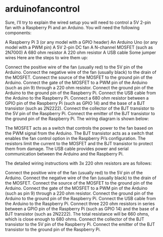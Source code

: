 # arduinofancontrol
Sure, I’ll try to explain the wired setup you will need to control a 5V 2-pin fan with a Raspberry Pi and an Arduino. You will need the following components:

A Raspberry Pi 3 (or any model with a GPIO header)
An Arduino Uno (or any model with a PWM pin)
A 5V 2-pin DC fan
A N-channel MOSFET (such as 2N7000)
A 680 ohm resistor
A 220 ohm resistor
A USB cable
Some jumper wires
Here are the steps to wire them up:

Connect the positive wire of the fan (usually red) to the 5V pin of the Arduino.
Connect the negative wire of the fan (usually black) to the drain of the MOSFET.
Connect the source of the MOSFET to the ground pin of the Arduino.
Connect the gate of the MOSFET to a PWM pin of the Arduino (such as pin 9) through a 220 ohm resistor.
Connect the ground pin of the Arduino to the ground pin of the Raspberry Pi.
Connect the USB cable from the Arduino to the Raspberry Pi.
Connect a 680 ohm resistor between a GPIO pin of the Raspberry Pi (such as GPIO 14) and the base of a BJT transistor (such as 2N2222).
Connect the collector of the BJT transistor to the 5V pin of the Raspberry Pi.
Connect the emitter of the BJT transistor to the ground pin of the Raspberry Pi.
The wiring diagram is shown below:

The MOSFET acts as a switch that controls the power to the fan based on the PWM signal from the Arduino. The BJT transistor acts as a switch that enables the fan control option in the Raspberry Pi’s configuration. The resistors limit the current to the MOSFET and the BJT transistor to protect them from damage. The USB cable provides power and serial communication between the Arduino and the Raspberry Pi.



The detailed wiring instructions with 3x 220 ohm resistors are as follows:

Connect the positive wire of the fan (usually red) to the 5V pin of the Arduino.
Connect the negative wire of the fan (usually black) to the drain of the MOSFET.
Connect the source of the MOSFET to the ground pin of the Arduino.
Connect the gate of the MOSFET to a PWM pin of the Arduino (such as pin 9) through a 220 ohm resistor.
Connect the ground pin of the Arduino to the ground pin of the Raspberry Pi.
Connect the USB cable from the Arduino to the Raspberry Pi.
Connect three 220 ohm resistors in series between a GPIO pin of the Raspberry Pi (such as GPIO 14) and the base of a BJT transistor (such as 2N2222). The total resistance will be 660 ohms, which is close enough to 680 ohms.
Connect the collector of the BJT transistor to the 5V pin of the Raspberry Pi.
Connect the emitter of the BJT transistor to the ground pin of the Raspberry Pi.
